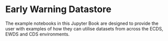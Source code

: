 # Early Warning Datastore 



<p class="message">The example notebooks in this Jupyter Book are designed to provide the user with examples of how they can utilise datasets from across the ECDS, EWDS and CDS environments.<p>


```{tableofcontents}
```

